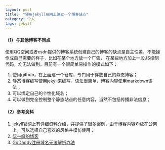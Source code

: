 ```yaml
---
layout: post
title:  "使用jekyll在网上建立一个博客站点"
category: 个人
tags: jekyll
---
```

#### （1）与其他博客不同点

使用QQ空间或者csdn提供的博客系统创建自己的博客的缺点是自主性差，不能操作成自己需要的样子，比如在某个地方放一个广告，
在某些地方加上一段JS控制代码，均无法做到。目前有一个很简单易操作的模式如下：

1. 使用github，在上面建一个仓库，专门用于存放自己的静态博客；
2. 静态博客编写使用jekyll来编写，语法很简单，博客内容使用markdown语法；
3. 可以绑定自己的个性化域名；
4. 可以做到完全控制整个静态站点的任意内容，当然不包括传播非法信息；

#### （2）参考资料

1. [jekyll](http://jekyllrb.com/)官网上有详细资料介绍，并提供了很多案例，由于博客内容均放在公网上，可以选择自己喜欢的风格并模仿使用；
2. [阮一峰的博客](http://www.ruanyifeng.com/blog/2012/08/blogging_with_jekyll.html)
3. [GoDaddy注册域名无法解析办法](http://blog.csdn.net/newborn2012/article/details/23168851)

